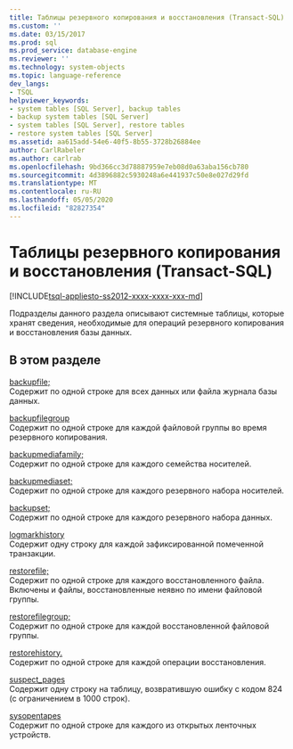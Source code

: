 ```yaml
---
title: Таблицы резервного копирования и восстановления (Transact-SQL) | Документация Майкрософт
ms.custom: ''
ms.date: 03/15/2017
ms.prod: sql
ms.prod_service: database-engine
ms.reviewer: ''
ms.technology: system-objects
ms.topic: language-reference
dev_langs:
- TSQL
helpviewer_keywords:
- system tables [SQL Server], backup tables
- backup system tables [SQL Server]
- system tables [SQL Server], restore tables
- restore system tables [SQL Server]
ms.assetid: aa615add-54e6-40f5-8b55-3728b26884ee
author: CarlRabeler
ms.author: carlrab
ms.openlocfilehash: 9bd366cc3d78887959e7eb08d0a63aba156cb780
ms.sourcegitcommit: 4d3896882c5930248a6e441937c50e8e027d29fd
ms.translationtype: MT
ms.contentlocale: ru-RU
ms.lasthandoff: 05/05/2020
ms.locfileid: "82827354"
---
```

# <a name="backup-and-restore-tables-transact-sql"></a>Таблицы резервного копирования и восстановления (Transact-SQL)
[!INCLUDE[tsql-appliesto-ss2012-xxxx-xxxx-xxx-md](../../includes/tsql-appliesto-ss2012-xxxx-xxxx-xxx-md.md)]

  Подразделы данного раздела описывают системные таблицы, которые хранят сведения, необходимые для операций резервного копирования и восстановления базы данных.  
  
## <a name="in-this-section"></a>В этом разделе  
 [backupfile;](../../relational-databases/system-tables/backupfile-transact-sql.md)  
 Содержит по одной строке для всех данных или файла журнала базы данных.  
  
 [backupfilegroup](../../relational-databases/system-tables/backupfilegroup-transact-sql.md)  
 Содержит по одной строке для каждой файловой группы во время резервного копирования.  
  
 [backupmediafamily;](../../relational-databases/system-tables/backupmediafamily-transact-sql.md)  
 Содержит по одной строке для каждого семейства носителей.  
  
 [backupmediaset;](../../relational-databases/system-tables/backupmediaset-transact-sql.md)  
 Содержит по одной строке для каждого резервного набора носителей.  
  
 [backupset;](../../relational-databases/system-tables/backupset-transact-sql.md)  
 Содержит по одной строке для каждого резервного набора данных.  
  
 [logmarkhistory](../../relational-databases/system-tables/logmarkhistory-transact-sql.md)  
 Содержит одну строку для каждой зафиксированной помеченной транзакции.  
  
 [restorefile;](../../relational-databases/system-tables/restorefile-transact-sql.md)  
 Содержит по одной строке для каждого восстановленного файла. Включены и файлы, восстановленные неявно по имени файловой группы.  
  
 [restorefilegroup;](../../relational-databases/system-tables/restorefilegroup-transact-sql.md)  
 Содержит по одной строке для каждой восстановленной файловой группы.  
  
 [restorehistory.](../../relational-databases/system-tables/restorehistory-transact-sql.md)  
 Содержит по одной строке для каждой операции восстановления.  
  
 [suspect_pages](../../relational-databases/system-tables/suspect-pages-transact-sql.md)  
 Содержит одну строку на таблицу, возвратившую ошибку с кодом 824 (с ограничением в 1000 строк).  
  
 [sysopentapes](../../relational-databases/system-tables/sysopentapes-transact-sql.md)  
 Содержит по одной строке для каждого из открытых ленточных устройств.  
  
  
